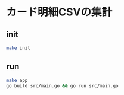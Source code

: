 # カード明細CSVの集計

## init

```bash
make init
```

## run

```bash
make app
go build src/main.go && go run src/main.go 
```
